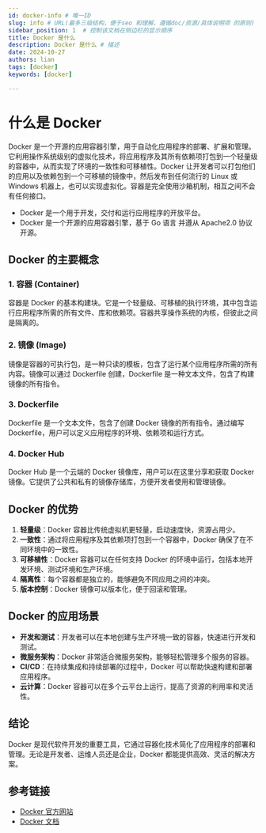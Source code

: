 ```yaml
---
id: docker-info # 唯一ID
slug: info # URL(最多三级结构，便于seo 和理解，遵循doc/资源/具体说明项 的原则)
sidebar_position: 1  # 控制该文档在侧边栏的显示顺序
title: Docker 是什么
description: Docker 是什么 # 描述
date: 2024-10-27
authors: lian
tags: [docker]
keywords: [docker]

---
```


# 什么是 Docker

Docker 是一个开源的应用容器引擎，用于自动化应用程序的部署、扩展和管理。它利用操作系统级别的虚拟化技术，将应用程序及其所有依赖项打包到一个轻量级的容器中，从而实现了环境的一致性和可移植性。Docker 让开发者可以打包他们的应用以及依赖包到一个可移植的镜像中，然后发布到任何流行的 Linux 或 Windows 机器上，也可以实现虚拟化。容器是完全使用沙箱机制，相互之间不会有任何接口。

- Docker 是一个用于开发，交付和运行应用程序的开放平台。
- Docker 是一个开源的应用容器引擎，基于 Go 语言 并遵从 Apache2.0 协议开源。


## Docker 的主要概念

### 1. 容器 (Container)

容器是 Docker 的基本构建块。它是一个轻量级、可移植的执行环境，其中包含运行应用程序所需的所有文件、库和依赖项。容器共享操作系统的内核，但彼此之间是隔离的。

### 2. 镜像 (Image)

镜像是容器的可执行包，是一种只读的模板，包含了运行某个应用程序所需的所有内容。镜像可以通过 Dockerfile 创建，Dockerfile 是一种文本文件，包含了构建镜像的所有指令。

### 3. Dockerfile

Dockerfile 是一个文本文件，包含了创建 Docker 镜像的所有指令。通过编写 Dockerfile，用户可以定义应用程序的环境、依赖项和运行方式。

### 4. Docker Hub

Docker Hub 是一个云端的 Docker 镜像库，用户可以在这里分享和获取 Docker 镜像。它提供了公共和私有的镜像存储库，方便开发者使用和管理镜像。

## Docker 的优势

1. **轻量级**：Docker 容器比传统虚拟机更轻量，启动速度快，资源占用少。
2. **一致性**：通过将应用程序及其依赖项打包到一个容器中，Docker 确保了在不同环境中的一致性。
3. **可移植性**：Docker 容器可以在任何支持 Docker 的环境中运行，包括本地开发环境、测试环境和生产环境。
4. **隔离性**：每个容器都是独立的，能够避免不同应用之间的冲突。
5. **版本控制**：Docker 镜像可以版本化，便于回滚和管理。

## Docker 的应用场景

- **开发和测试**：开发者可以在本地创建与生产环境一致的容器，快速进行开发和测试。
- **微服务架构**：Docker 非常适合微服务架构，能够轻松管理多个服务的容器。
- **CI/CD**：在持续集成和持续部署的过程中，Docker 可以帮助快速构建和部署应用程序。
- **云计算**：Docker 容器可以在多个云平台上运行，提高了资源的利用率和灵活性。

## 结论

Docker 是现代软件开发的重要工具，它通过容器化技术简化了应用程序的部署和管理。无论是开发者、运维人员还是企业，Docker 都能提供高效、灵活的解决方案。

## 参考链接

- [Docker 官方网站](https://www.docker.com/)
- [Docker 文档](https://docs.docker.com/)
